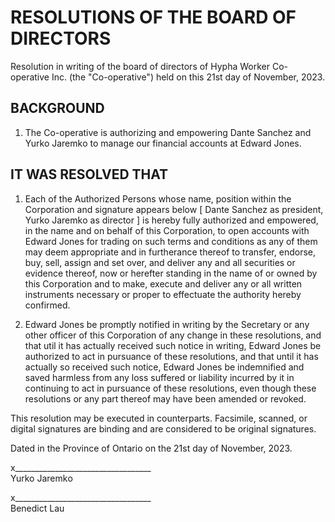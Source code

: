 # RESOLUTIONS OF THE BOARD OF DIRECTORS
Resolution in writing of the board of directors of Hypha Worker Co-operative Inc. (the "Co-operative") held on this 21st day of November, 2023.

## BACKGROUND
1. The Co-operative is authorizing and empowering Dante Sanchez and Yurko Jaremkο to manage our financial accounts at Edward Jones.

## IT WAS RESOLVED THAT
1. Each of the Authorized Persons whose name, position within the Corporation and signature appears below [ Dante Sanchez as president, Yurko Jaremkο as director ] is hereby fully authorized and empowered, in the name and on behalf of this Corporation, to open accounts with Edward Jones for trading on such terms and conditions as any of them may deem appropriate and in furtherance thereof to transfer, endorse, buy, sell, assign and set over, and deliver any and all securities or evidence thereof, now or herefter standing in the name of or owned by this Corporation and to make, execute and deliver any or all written instruments necessary or proper to effectuate the authority hereby confirmed.

2. Edward Jones be promptly notified in writing by the Secretary or any other officer of this Corporation of any change in these resolutions, and that util it has actually received such notice in writing, Edward Jones be authorized to act in pursuance of these resolutions, and that until it has actually so received such notice, Edward Jones be indemnified and saved harmless from any loss suffered or liability incurred by it in continuing to act in pursuance of these resolutions, even though these resolutions or any part thereof may have been amended or revoked.

This resolution may be executed in counterparts. Facsimile, scanned, or digital signatures are binding and are considered to be original signatures.

Dated in the Province of Ontario on the 21st day of November, 2023.



x__________________________________  
Yurko Jaremkο

x__________________________________  
Benedict Lau
